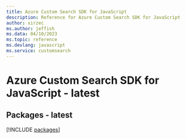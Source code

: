 ```yaml
---
title: Azure Custom Search SDK for JavaScript
description: Reference for Azure Custom Search SDK for JavaScript
author: xirzec
ms.author: jeffish
ms.data: 04/10/2023
ms.topic: reference
ms.devlang: javascript
ms.service: customsearch
---
```

# Azure Custom Search SDK for JavaScript - latest
## Packages - latest
[!INCLUDE [packages](custom-search-index.md)]